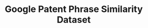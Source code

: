 ---
citation: "@misc{aslanyan2022patents,\n      title={Patents Phrase to Phrase Semantic
  Matching Dataset}, \n      author={Grigor Aslanyan and Ian Wetherbee},\n      year={2022},\n
  \     eprint={2208.01171},\n      archivePrefix={arXiv},\n      primaryClass={cs.CL}\n}"
code: https://www.kaggle.com/competitions/us-patent-phrase-to-phrase-matching/data
contributors:
- Grigor Aslanyan
- Ian Wetherbee
cost: None
description: This is a human rated contextual phrase to phrase matching dataset focused
  on technical terms from patents. In addition to similarity scores that are typically
  included in other benchmark datasets we include granular rating classes similar
  to WordNet, such as synonym, antonym, hypernym, hyponym, holonym, meronym, domain
  related. The dataset was used in the U.S. Patent Phrase to Phrase Matching competition.
documentation: https://www.kaggle.com/datasets/google/google-patent-phrase-similarity-dataset
doi: " \t\nhttps://doi.org/10.48550/arXiv.2208.01171"
last_edit: Mon, 19 Jun 2023 16:47:03 GMT
location: https://www.kaggle.com/datasets/google/google-patent-phrase-similarity-dataset
maintained_by: Grigor Aslanyan
open_access: 'TRUE'
related_publications: https://arxiv.org/abs/2208.01171
slug: phrase_similarity
tags:
- phrases
- similarity
- semantic matching
- validation
terms_of_use: Please cite the paper if you use the dataset.
title: Google Patent Phrase Similarity Dataset
uuid: fd8045d7-6a3e-4731-9f0d-9e7ac31eed60
versioning: 'FALSE'
---